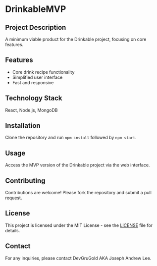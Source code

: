 
# DrinkableMVP

## Project Description
A minimum viable product for the Drinkable project, focusing on core features.

## Features
- Core drink recipe functionality
- Simplified user interface
- Fast and responsive

## Technology Stack
React, Node.js, MongoDB

## Installation
Clone the repository and run `npm install` followed by `npm start`.

## Usage
Access the MVP version of the Drinkable project via the web interface.

## Contributing
Contributions are welcome! Please fork the repository and submit a pull request.

## License
This project is licensed under the MIT License - see the [LICENSE](LICENSE) file for details.

## Contact
For any inquiries, please contact DevGruGold AKA Joseph Andrew Lee.
